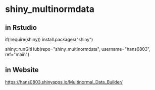 # shiny_multinormdata

## in Rstudio

if(!require(shiny)) install.packages("shiny")

shiny::runGitHub(repo="shiny_multinormdata", username="hans0803", ref="main")

## in Website

https://hans0803.shinyapps.io/Multinormal_Data_Builder/
